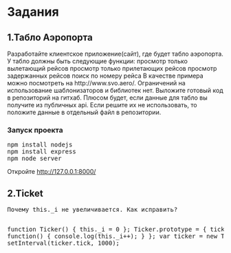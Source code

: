 <h1>Задания</h1>
<h2>1.Табло Аэропорта</h2>
<p>Разработайте клиентское приложение(сайт), где будет табло аэропорта.
У табло должны быть следующие функции:
просмотр только вылетающий рейсов
просмотр только прилетающих рейсов
просмотр задержанных рейсов
поиск по номеру рейса
В качестве примера можно посмотреть на http://www.svo.aero/.
Ограничений на использование шаблонизаторов и библиотек нет.
Выложите готовый код в репозиторий на гитхаб.
Плюсом будет, если данные для табло вы получите из публичных api. Если решите их не использовать,
то положите данные в отдельный файл в репозитории.</p>

<h3>Запуск проекта</h3>
<pre>
npm install nodejs
npm install express
npm node server
</pre>

Откройте http://127.0.0.1:8000/

<h2>2.Ticket</h2>
<div class="highlight highlight-source-js">
<pre>Почему this._i не увеличивается. Как исправить?

function Ticker() {
this._i = 0
};
Ticker.prototype = {
 tick: function() {
 console.log(this._i++);
 }
};
var ticker = new Ticker();
setInterval(ticker.tick, 1000);</pre>
</div>
